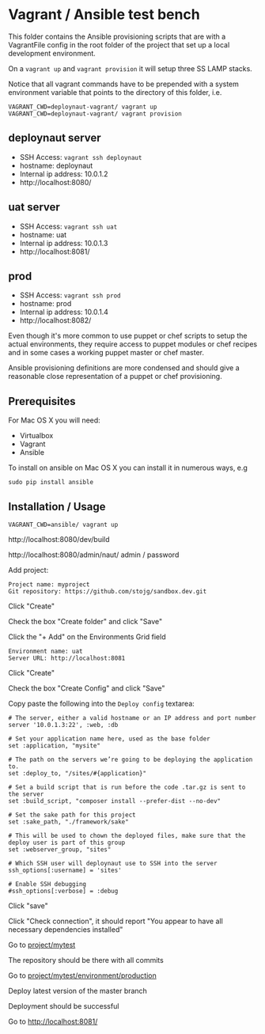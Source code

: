 # Vagrant / Ansible test bench

This folder contains the Ansible provisioning scripts that are with a VagrantFile config in the root
folder of the project that set up a local development environment.

On a `vagrant up` and `vagrant provision` it will setup three SS LAMP stacks.

Notice that all vagrant commands have to be prepended with a system environment variable that points to the
directory of this folder, i.e.

    VAGRANT_CWD=deploynaut-vagrant/ vagrant up
    VAGRANT_CWD=deploynaut-vagrant/ vagrant provision

## deploynaut server

 * SSH Access: `vagrant ssh deploynaut`
 * hostname: deploynaut
 * Internal ip address: 10.0.1.2
 * http://localhost:8080/

## uat server

 * SSH Access: `vagrant ssh uat`
 * hostname: uat
 * Internal ip address: 10.0.1.3
 * http://localhost:8081/

## prod

 * SSH Access: `vagrant ssh prod`
 * hostname: prod
 * Internal ip address: 10.0.1.4
 * http://localhost:8082/

Even though it's more common to use puppet or chef scripts to setup the actual environments, they
require access to puppet modules or chef recipes and in some cases a working puppet master or chef master.

Ansible provisioning definitions are more condensed and should give a reasonable close representation
of a puppet or chef provisioning.

## Prerequisites

For Mac OS X you will need:

 * Virtualbox
 * Vagrant
 * Ansible

To install on ansible on Mac OS X you can install it in numerous ways, e.g

	sudo pip install ansible

## Installation / Usage

    VAGRANT_CWD=ansible/ vagrant up

http://localhost:8080/dev/build

http://localhost:8080/admin/naut/
admin / password

Add project:

	Project name: myproject
	Git repository: https://github.com/stojg/sandbox.dev.git

Click "Create"

Check the box "Create folder" and click "Save"

Click the "+ Add" on the Environments Grid field

    Environment name: uat
    Server URL: http://localhost:8081

Click "Create"

Check the box "Create Config" and click "Save"

Copy paste the following into the  `Deploy config` textarea:

	# The server, either a valid hostname or an IP address and port number
	server '10.0.1.3:22', :web, :db

	# Set your application name here, used as the base folder
	set :application, "mysite"

	# The path on the servers we’re going to be deploying the application to.
	set :deploy_to, "/sites/#{application}"

	# Set a build script that is run before the code .tar.gz is sent to the server
	set :build_script, "composer install --prefer-dist --no-dev"

	# Set the sake path for this project
	set :sake_path, "./framework/sake"

	# This will be used to chown the deployed files, make sure that the deploy user is part of this group
	set :webserver_group, "sites"

	# Which SSH user will deploynaut use to SSH into the server
	ssh_options[:username] = 'sites'

	# Enable SSH debugging
	#ssh_options[:verbose] = :debug

Click "save"

Click "Check connection", it should report "You appear to have all necessary dependencies installed"

Go to [project/mytest](http://localhost:8080/naut/project/mytest)

The repository should be there with all commits

Go to [project/mytest/environment/production](http://localhost:8080/naut/project/mytest/environment/production)

Deploy latest version of the master branch

Deployment should be successful

Go to [http://localhost:8081/](http://localhost:8081/)


